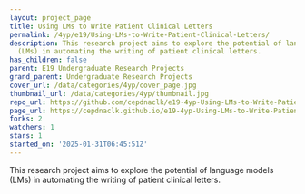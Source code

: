 ```yaml
---
layout: project_page
title: Using LMs to Write Patient Clinical Letters
permalink: /4yp/e19/Using-LMs-to-Write-Patient-Clinical-Letters/
description: This research project aims to explore the potential of language models
  (LMs) in automating the writing of patient clinical letters.
has_children: false
parent: E19 Undergraduate Research Projects
grand_parent: Undergraduate Research Projects
cover_url: /data/categories/4yp/cover_page.jpg
thumbnail_url: /data/categories/4yp/thumbnail.jpg
repo_url: https://github.com/cepdnaclk/e19-4yp-Using-LMs-to-Write-Patient-Clinical-Letters
page_url: https://cepdnaclk.github.io/e19-4yp-Using-LMs-to-Write-Patient-Clinical-Letters
forks: 2
watchers: 1
stars: 1
started_on: '2025-01-31T06:45:51Z'
---
```


This research project aims to explore the potential of language models (LMs) in automating the writing of patient clinical letters.